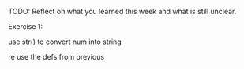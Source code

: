 TODO: Reflect on what you learned this week and what is still unclear.

Exercise 1:

use str() to convert num into string

re use the defs from previous 

